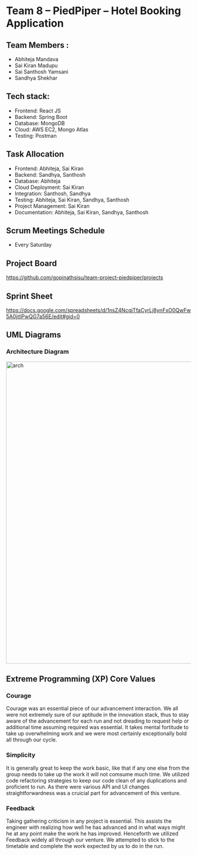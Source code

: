 # Team 8 – PiedPiper – Hotel Booking Application

## Team Members :
- Abhiteja Mandava
- Sai Kiran Madupu
- Sai Santhosh Yamsani
- Sandhya Shekhar

## Tech stack:
- Frontend: React JS
- Backend: Spring Boot
- Database: MongoDB
- Cloud: AWS EC2, Mongo Atlas
- Testing: Postman

## Task Allocation
- Frontend: Abhiteja, Sai Kiran
- Backend: Sandhya, Santhosh
- Database: Abhiteja
- Cloud Deployment: Sai Kiran
- Integration: Santhosh, Sandhya
- Testing: Abhiteja, Sai Kiran, Sandhya, Santhosh
- Project Management: Sai Kiran
- Documentation: Abhiteja, Sai Kiran, Sandhya, Santhosh

## Scrum Meetings Schedule
- Every Saturday

## Project Board
https://github.com/gopinathsjsu/team-project-piedpiper/projects

## Sprint Sheet
https://docs.google.com/spreadsheets/d/1nsZ4NcqjTfaCyrLj8ynFxO0QwFw5A0jitlPwQG7a56E/edit#gid=0

## UML Diagrams
### Architecture Diagram
<img width="821" alt="arch" src="https://user-images.githubusercontent.com/18122083/168495457-39ff3fd2-701a-4901-88fe-6e293d877699.png">


## Extreme Programming (XP) Core Values
### Courage
Courage was an essential piece of our advancement interaction. We all were not extremely sure of our aptitude in the innovation stack, thus to stay aware of the advancement for each run and not dreading to request help or additional time assuming required was essential. It takes mental fortitude to take up overwhelming work and we were most certainly exceptionally bold all through our cycle.
### Simplicity
It is generally great to keep the work basic, like that if any one else from the group needs to take up the work it will not comsume much time. We utilized code refactoring strategies to keep our code clean of any duplications and proficient to run. As there were various API and UI changes straightforwardness was a cruicial part for advancement of this venture.
### Feedback
Taking gathering criticism in any project is essential. This assists the engineer with realizing how well he has advanced and in what ways might he at any point make the work he has improved. Henceforth we utilized Feedback widely all through our venture. We attempted to stick to the timetable and complete the work expected by us to do in the run.


